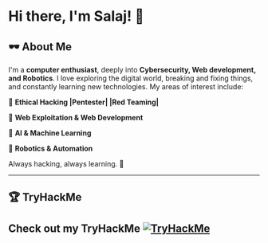 # Hi there, I'm Salaj! 👋

## 🕶️ About Me
I'm a **computer enthusiast**, deeply into **Cybersecurity, Web development, and Robotics**. I love exploring the digital world, breaking and fixing things, and constantly learning new technologies. My areas of interest include:

🔹 **Ethical Hacking |Pentester| |Red Teaming|**

🔹 **Web Exploitation & Web Development**

🔹 **AI & Machine Learning**

🔹 **Robotics & Automation**

Always hacking, always learning. 🚀

---

## 🏆 TryHackMe
Check out my **TryHackMe**
[![TryHackMe](https://img.shields.io/badge/TryHackMe-Profile-green?style=flat&logo=tryhackme&logoColor=white)]([https://tryhackme.com/p/2319203](https://tryhackme.com/p/SalajS))
---

